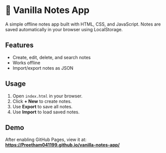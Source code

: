 # 📝 Vanilla Notes App
A simple offline notes app built with HTML, CSS, and JavaScript. Notes are saved automatically in your browser using LocalStorage.

## Features
- Create, edit, delete, and search notes
- Works offline
- Import/export notes as JSON

## Usage
1. Open `index.html` in your browser.
2. Click **+ New** to create notes.
3. Use **Export** to save all notes.
4. Use **Import** to load saved notes.

## Demo
After enabling GitHub Pages, view it at:
**https://Preetham041199.github.io/vanilla-notes-app/**
